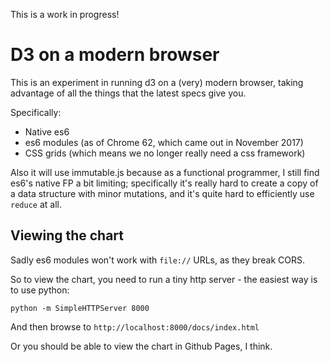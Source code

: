 This is a work in progress!

# D3 on a modern browser

This is an experiment in running d3 on a (very) modern browser,
taking advantage of all the things that the latest specs
give you.

Specifically:

- Native es6
- es6 modules (as of Chrome 62, which came out in November 2017)
- CSS grids (which means we no longer really need a css framework)

Also it will use immutable.js because as a functional programmer,
I still find es6's native FP a bit limiting; specifically it's
really hard to create a copy of a data structure with minor
mutations, and it's quite hard to efficiently use `reduce` at all.

## Viewing the chart

Sadly es6 modules won't work with `file://` URLs, as they break
CORS.

So to view the chart, you need to run a tiny http server - the easiest way is to use python:

`python -m SimpleHTTPServer 8000`

And then browse to `http://localhost:8000/docs/index.html`

Or you should be able to view the chart in Github Pages, I think.
